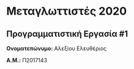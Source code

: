 # Μεταγλωττιστές 2020
## Προγραμματιστική Εργασία #1

**Ονοματεπώνυμο:** Αλεξίου Ελευθέριος

**Α.Μ.:** Π2017143



